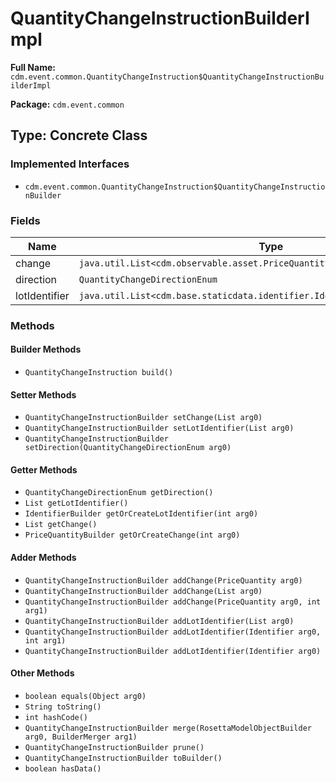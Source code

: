 # QuantityChangeInstructionBuilderImpl

**Full Name:** `cdm.event.common.QuantityChangeInstruction$QuantityChangeInstructionBuilderImpl`

**Package:** `cdm.event.common`

## Type: Concrete Class

### Implemented Interfaces

- `cdm.event.common.QuantityChangeInstruction$QuantityChangeInstructionBuilder`

### Fields

| Name | Type | Description |
|------|------|-------------|
| change | `java.util.List<cdm.observable.asset.PriceQuantity$PriceQuantityBuilder>` |  |
| direction | `QuantityChangeDirectionEnum` |  |
| lotIdentifier | `java.util.List<cdm.base.staticdata.identifier.Identifier$IdentifierBuilder>` |  |

### Methods

#### Builder Methods

- `QuantityChangeInstruction build()`

#### Setter Methods

- `QuantityChangeInstructionBuilder setChange(List arg0)`
- `QuantityChangeInstructionBuilder setLotIdentifier(List arg0)`
- `QuantityChangeInstructionBuilder setDirection(QuantityChangeDirectionEnum arg0)`

#### Getter Methods

- `QuantityChangeDirectionEnum getDirection()`
- `List getLotIdentifier()`
- `IdentifierBuilder getOrCreateLotIdentifier(int arg0)`
- `List getChange()`
- `PriceQuantityBuilder getOrCreateChange(int arg0)`

#### Adder Methods

- `QuantityChangeInstructionBuilder addChange(PriceQuantity arg0)`
- `QuantityChangeInstructionBuilder addChange(List arg0)`
- `QuantityChangeInstructionBuilder addChange(PriceQuantity arg0, int arg1)`
- `QuantityChangeInstructionBuilder addLotIdentifier(List arg0)`
- `QuantityChangeInstructionBuilder addLotIdentifier(Identifier arg0, int arg1)`
- `QuantityChangeInstructionBuilder addLotIdentifier(Identifier arg0)`

#### Other Methods

- `boolean equals(Object arg0)`
- `String toString()`
- `int hashCode()`
- `QuantityChangeInstructionBuilder merge(RosettaModelObjectBuilder arg0, BuilderMerger arg1)`
- `QuantityChangeInstructionBuilder prune()`
- `QuantityChangeInstructionBuilder toBuilder()`
- `boolean hasData()`


